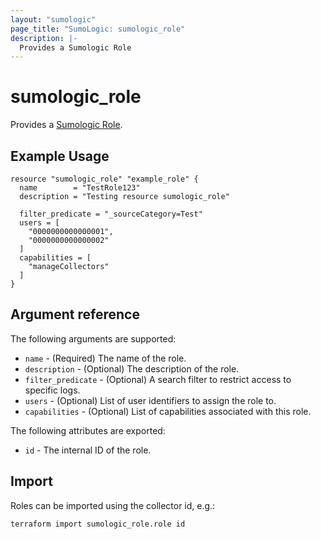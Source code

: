 ```yaml
---
layout: "sumologic"
page_title: "SumoLogic: sumologic_role"
description: |-
  Provides a Sumologic Role
---
```


# sumologic_role
Provides a [Sumologic Role][1].

## Example Usage
```hcl
resource "sumologic_role" "example_role" {
  name        = "TestRole123"
  description = "Testing resource sumologic_role"

  filter_predicate = "_sourceCategory=Test"
  users = [
    "0000000000000001",
    "0000000000000002"
  ]
  capabilities = [
    "manageCollectors"
  ]
}
```

## Argument reference

The following arguments are supported:

- `name` - (Required) The name of the role.
- `description` - (Optional) The description of the role.
- `filter_predicate` - (Optional) A search filter to restrict access to specific logs.
- `users` - (Optional) List of user identifiers to assign the role to.
- `capabilities` - (Optional) List of capabilities associated with this role.

The following attributes are exported:

- `id` - The internal ID of the role.

## Import
Roles can be imported using the collector id, e.g.:

```hcl
terraform import sumologic_role.role id
```

[1]: https://help.sumologic.com/Manage/Users-and-Roles/Manage-Roles
